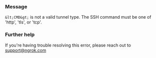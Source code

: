 
### Message
`&lt;CMD&gt;` is not a valid tunnel type. The SSH command must be one of 'http', 'tls', or 'tcp'.

### Further help
If you're having trouble resolving this error, please reach out to [support@ngrok.com](mailto:support@ngrok.com?subject=Help%20with%20ERR_NGROK_1108)

